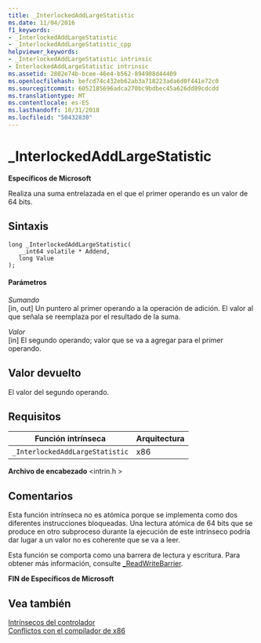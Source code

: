 ```yaml
---
title: _InterlockedAddLargeStatistic
ms.date: 11/04/2016
f1_keywords:
- _InterlockedAddLargeStatistic
- _InterlockedAddLargeStatistic_cpp
helpviewer_keywords:
- _InterlockedAddLargeStatistic intrinsic
- InterlockedAddLargeStatistic intrinsic
ms.assetid: 2802e74b-bcee-46e4-b562-894908d44409
ms.openlocfilehash: befcd74c432eb62ab3a718223ada6d0f441e72c0
ms.sourcegitcommit: 6052185696adca270bc9bdbec45a626dd89cdcdd
ms.translationtype: MT
ms.contentlocale: es-ES
ms.lasthandoff: 10/31/2018
ms.locfileid: "50432830"
---
```

# <a name="interlockedaddlargestatistic"></a>_InterlockedAddLargeStatistic

**Específicos de Microsoft**

Realiza una suma entrelazada en el que el primer operando es un valor de 64 bits.

## <a name="syntax"></a>Sintaxis

```
long _InterlockedAddLargeStatistic(
   __int64 volatile * Addend,
   long Value
);
```

#### <a name="parameters"></a>Parámetros

*Sumando*<br/>
[in, out] Un puntero al primer operando a la operación de adición. El valor al que señala se reemplaza por el resultado de la suma.

*Valor*<br/>
[in] El segundo operando; valor que se va a agregar para el primer operando.

## <a name="return-value"></a>Valor devuelto

El valor del segundo operando.

## <a name="requirements"></a>Requisitos

|Función intrínseca|Arquitectura|
|---------------|------------------|
|`_InterlockedAddLargeStatistic`|x86|

**Archivo de encabezado** \<intrin.h >

## <a name="remarks"></a>Comentarios

Esta función intrínseca no es atómica porque se implementa como dos diferentes instrucciones bloqueadas. Una lectura atómica de 64 bits que se produce en otro subproceso durante la ejecución de este intrínseco podría dar lugar a un valor no es coherente que se va a leer.

Esta función se comporta como una barrera de lectura y escritura. Para obtener más información, consulte [_ReadWriteBarrier](../intrinsics/readwritebarrier.md).

**FIN de Específicos de Microsoft**

## <a name="see-also"></a>Vea también

[Intrínsecos del controlador](../intrinsics/compiler-intrinsics.md)<br/>
[Conflictos con el compilador de x86](../build/conflicts-with-the-x86-compiler.md)